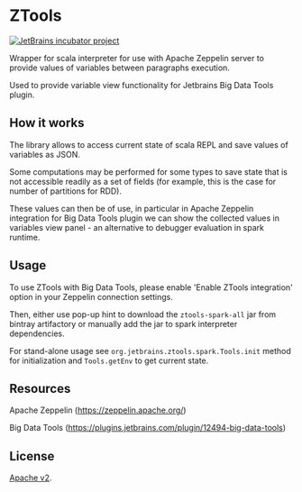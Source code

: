# ZTools

[![JetBrains incubator project](https://jb.gg/badges/incubator.svg)](https://confluence.jetbrains.com/display/ALL/JetBrains+on+GitHub)

Wrapper for scala interpreter for use with Apache Zeppelin server to provide values of variables between paragraphs execution.

Used to provide variable view functionality for Jetbrains Big Data Tools plugin.  

## How it works

The library allows to access current state of scala REPL and save values of variables as JSON.

Some computations may be performed for some types to save state that is not accessible readily as a set of fields (for example, this is the case for number of partitions for RDD).

These values can then be of use, in particular in Apache Zeppelin integration for Big Data Tools plugin we can show the collected values in variables view panel - an alternative to debugger evaluation in spark runtime.

## Usage

To use ZTools with Big Data Tools, please enable 'Enable ZTools integration' option in your Zeppelin connection settings.

Then, either use pop-up hint to download the `ztools-spark-all` jar from bintray artifactory or manually add the jar to spark interpreter dependencies.

For stand-alone usage see `org.jetbrains.ztools.spark.Tools.init` method for initialization and `Tools.getEnv` to get current state.

## Resources

Apache Zeppelin (https://zeppelin.apache.org/)

Big Data Tools (https://plugins.jetbrains.com/plugin/12494-big-data-tools)

## License
[Apache v2](LICENSE.txt).
